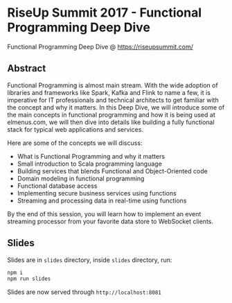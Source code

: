 # RiseUp Summit 2017 - Functional Programming Deep Dive

Functional Programming Deep Dive @ https://riseupsummit.com/

## Abstract

Functional Programming is almost main stream. With the wide adoption of libraries and frameworks like Spark, Kafka and Flink to name a few, it is imperative for IT professionals and technical architects to get familiar with the concept and why it matters.
In this Deep Dive, we will introduce some of the main concepts in functional programming and how it is being used at elmenus.com, we will then dive into details like building a fully functional stack for typical web applications and services.

Here are some of the concepts we will discuss:

- What is Functional Programming and why it matters
- Small introduction to Scala programming language
- Building services that blends Functional and Object-Oriented code
- Domain modeling in functional programming
- Functional database access
- Implementing secure business services using functions
- Streaming and processing data in real-time using functions 

By the end of this session, you will learn how to implement an event streaming processor from your favorite data store to WebSocket clients.

## Slides

Slides are in `slides` directory, inside `slides` directory, run:

```bash
npm i
npm run slides
```

Slides are now served through `http://localhost:8081`

